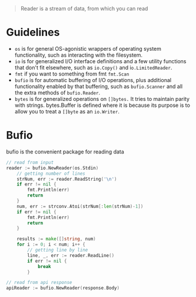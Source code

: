 > Reader is a stream of data, from which you can read

# Guidelines

- `os` is for general OS-agonistic wrappers of operating system functionality, such as interacting with the filesystem.
- `io` is for generalized I/O interface definitions and a few utility functions that don't fit elsewhere, such as `io.Copy()` and i`o.LimitedReader`.
- `fmt` if you want to something from fmt `fmt.Scan`
- `bufio` is for automatic buffering of I/O operations, plus additional functionality enabled by that buffering, such as `bufio.Scanner` and all the extra methods of `bufio.Reader`.
- `bytes` is for generalized operations on `[]bytes.` It tries to maintain parity with strings. bytes.Buffer is defined where it is because its purpose is to allow you to treat a `[]byte` as an `io.Writer`.


# Bufio
bufio is the convenient package for reading data

```go
// read from input
reader := bufio.NewReader(os.Stdin)
	// getting number of lines
	strNum, err := reader.ReadString('\n')
	if err != nil {
		fmt.Println(err)
		return
	}
	num, err := strconv.Atoi(strNum[:len(strNum)-1])
	if err != nil {
		fmt.Println(err)
		return
	}

	results := make([]string, num)
	for i := 0; i < num; i++ {
		// getting line by line
		line, _, err := reader.ReadLine()
		if err != nil {
			break
		}
```

```go
// read from api response
apiReader := bufio.NewReader(response.Body)
```
